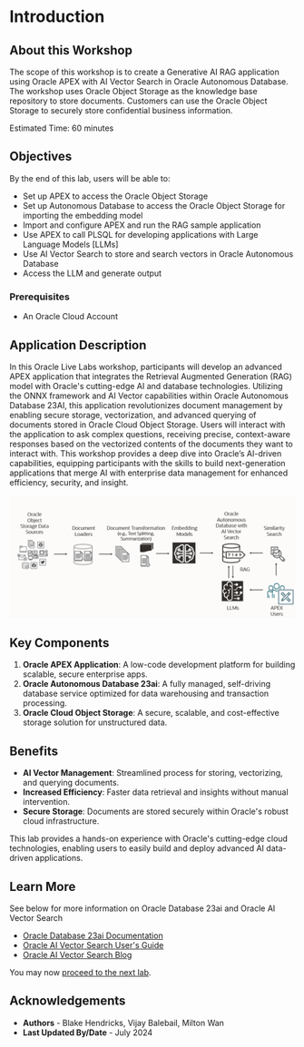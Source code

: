 # Introduction

## About this Workshop

The scope of this workshop is to create a Generative AI RAG application using Oracle APEX with AI Vector Search in Oracle Autonomous Database. The workshop uses Oracle Object Storage as the knowledge base repository to store documents.  Customers can use the Oracle Object Storage to securely store confidential business information.

Estimated Time: 60 minutes

## Objectives

By the end of this lab, users will be able to:

* Set up APEX to access the Oracle Object Storage
* Set up Autonomous Database to access the Oracle Object Storage for importing the embedding model
* Import and configure APEX and run the RAG sample application
* Use APEX to call PLSQL for developing applications with Large Language Models [LLMs]
* Use AI Vector Search to store and search vectors in Oracle Autonomous Database
* Access the LLM and generate output

### Prerequisites

* An Oracle Cloud Account

## Application Description

In this Oracle Live Labs workshop, participants will develop an advanced APEX application that integrates the Retrieval Augmented Generation (RAG) model with Oracle's cutting-edge AI and database technologies. Utilizing the ONNX framework and AI Vector capabilities within Oracle Autonomous Database 23AI, this application revolutionizes document management by enabling secure storage, vectorization, and advanced querying of documents stored in Oracle Cloud Object Storage. Users will interact with the application to ask complex questions, receiving precise, context-aware responses based on the vectorized contents of the documents they want to interact with. This workshop provides a deep dive into Oracle’s AI-driven capabilities, equipping participants with the skills to build next-generation applications that merge AI with enterprise data management for enhanced efficiency, security, and insight.

![alt text](images/ai-vector-search-apex-adb.png)

## Key Components

1. **Oracle APEX Application**: A low-code development platform for building scalable, secure enterprise apps.
2. **Oracle Autonomous Database 23ai**: A fully managed, self-driving database service optimized for data warehousing and transaction processing.
3. **Oracle Cloud Object Storage**: A secure, scalable, and cost-effective storage solution for unstructured data.

## Benefits

* **AI Vector Management**: Streamlined process for storing, vectorizing, and querying documents.
* **Increased Efficiency**: Faster data retrieval and insights without manual intervention.
* **Secure Storage**: Documents are stored securely within Oracle's robust cloud infrastructure.

This lab provides a hands-on experience with Oracle's cutting-edge cloud technologies, enabling users to easily build and deploy advanced AI data-driven applications.

## Learn More

See below for more information on Oracle Database 23ai and Oracle AI Vector Search

* [Oracle Database 23ai Documentation](https://docs.oracle.com/en/database/oracle/oracle-database/)
* [Oracle AI Vector Search User's Guide](https://docs.oracle.com/en/database/oracle/oracle-database/23/vecse/index.html)
* [Oracle AI Vector Search Blog](https://blogs.oracle.com/database/post/oracle-announces-general-availability-of-ai-vector-search-in-oracle-database-23ai)

You may now [proceed to the next lab](#next).

## Acknowledgements

* **Authors** - Blake Hendricks, Vijay Balebail, Milton Wan
* **Last Updated By/Date** -  July 2024
